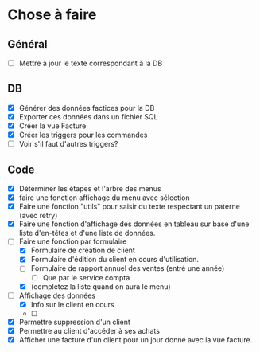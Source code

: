 # Chose à faire

## Général

- [ ] Mettre à jour le texte correspondant à la DB

## DB

- [x] Générer des données factices pour la DB
- [x] Exporter ces données dans un fichier SQL
- [x] Créer la vue Facture
- [x] Créer les triggers pour les commandes
- [ ] Voir s'il faut d'autres triggers?

## Code

- [x] Déterminer les étapes et l'arbre des menus
- [x] faire une fonction affichage du menu avec sélection
- [x] Faire une fonction "utils" pour saisir du texte respectant un paterne (avec retry)
- [x] Faire une fonction d'affichage des données en tableau sur base d'une liste d'en-têtes et d'une liste de données.
- [ ] Faire une fonction par formulaire
  - [x] Formulaire de création de client
  - [x] Formulaire d'édition du client en cours d'utilisation.
  - [ ] Formulaire de rapport annuel des ventes (entré une année)
    - [ ] Que par le service compta
  - [x] (complétez la liste quand on aura le menu)
- [ ] Affichage des données
  - [x] Info sur le client en cours
  - [ ]
- [x] Permettre suppression d'un client 
- [x] Permettre au client d'accéder à ses achats 
- [x] Afficher une facture d'un client pour un jour donné avec la vue facture. 
